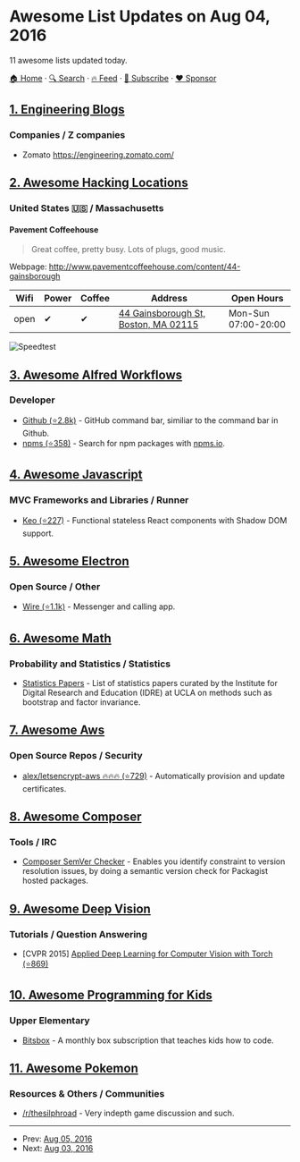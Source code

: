 # Awesome List Updates on Aug 04, 2016

11 awesome lists updated today.

[🏠 Home](/README.md) · [🔍 Search](https://www.trackawesomelist.com/search/) · [🔥 Feed](https://www.trackawesomelist.com/rss.xml) · [📮 Subscribe](https://trackawesomelist.us17.list-manage.com/subscribe?u=d2f0117aa829c83a63ec63c2f&id=36a103854c) · [❤️  Sponsor](https://github.com/sponsors/theowenyoung)



## [1. Engineering Blogs](/content/kilimchoi/engineering-blogs/README.md)

### Companies / Z companies

*   Zomato <https://engineering.zomato.com/>

## [2. Awesome Hacking Locations](/content/daviddias/awesome-hacking-locations/README.md)

### United States 🇺🇸 / Massachusetts <a id="massachusetts"></a>

#### Pavement Coffeehouse

> Great coffee, pretty busy. Lots of plugs, good music.

Webpage: <http://www.pavementcoffeehouse.com/content/44-gainsborough>

| Wifi | Power | Coffee | Address                                                                 | Open Hours          |
| ---- | ----- | ------ | ----------------------------------------------------------------------- | ------------------- |
| open | ✔     | ✔      | [44 Gainsborough St, Boston, MA 02115](https://goo.gl/maps/wFZENJE3ppm) | Mon-Sun 07:00-20:00 |

![Speedtest](http://www.speedtest.net/result/5528734206.png)

## [3. Awesome Alfred Workflows](/content/alfred-workflows/awesome-alfred-workflows/README.md)

### Developer

*   [Github (⭐2.8k)](https://github.com/gharlan/alfred-github-workflow) - GitHub command bar, similiar to the command bar in Github.
*   [npms (⭐358)](https://github.com/sindresorhus/alfred-npms) - Search for npm packages with [npms.io](https://npms.io).

## [4. Awesome Javascript](/content/sorrycc/awesome-javascript/README.md)

### MVC Frameworks and Libraries / Runner

*   [Keo (⭐227)](https://github.com/Wildhoney/Keo) - Functional stateless React components with Shadow DOM support.

## [5. Awesome Electron](/content/sindresorhus/awesome-electron/README.md)

### Open Source / Other

*   [Wire (⭐1.1k)](https://github.com/wireapp/wire-desktop) - Messenger and calling app.

## [6. Awesome Math](/content/rossant/awesome-math/README.md)

### Probability and Statistics / Statistics

*   [Statistics Papers](http://www.ats.ucla.edu/stat/papers/) - List of statistics papers curated by the Institute for Digital Research and Education (IDRE) at UCLA on methods such as bootstrap and factor invariance.

## [7. Awesome Aws](/content/donnemartin/awesome-aws/README.md)

### Open Source Repos / Security

*   [alex/letsencrypt-aws :fire::fire::fire: (⭐729)](https://github.com/alex/letsencrypt-aws) - Automatically provision and update certificates.

## [8. Awesome Composer](/content/jakoch/awesome-composer/README.md)

### Tools / IRC

*   [Composer SemVer Checker](https://semver.mwl.be) - Enables you identify constraint to version resolution issues, by doing a semantic version check for Packagist hosted packages.

## [9. Awesome Deep Vision](/content/kjw0612/awesome-deep-vision/README.md)

### Tutorials / Question Answering

*   \[CVPR 2015] [Applied Deep Learning for Computer Vision with Torch (⭐869)](https://github.com/soumith/cvpr2015)

## [10. Awesome Programming for Kids](/content/HollyAdele/awesome-programming-for-kids/README.md)

### Upper Elementary

*   [Bitsbox](https://bitsbox.com/) - A monthly box subscription that teaches kids how to code.

## [11. Awesome Pokemon](/content/tobiasbueschel/awesome-pokemon/README.md)

### Resources & Others / Communities

*   [/r/thesilphroad](https://www.reddit.com/r/thesilphroad) - Very indepth game discussion and such.

---

- Prev: [Aug 05, 2016](/content/2016/08/05/README.md)
- Next: [Aug 03, 2016](/content/2016/08/03/README.md)